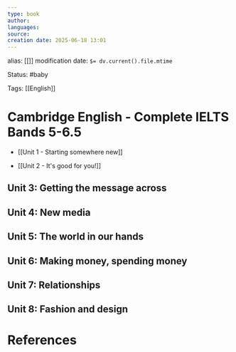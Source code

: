 ```yaml
---
type: book
author: 
languages: 
source: 
creation date: 2025-06-18 13:01
---
```

alias: [[]]
modification date: `$= dv.current().file.mtime`

Status: #baby 

Tags: [[English]]

# Cambridge English - Complete IELTS Bands 5-6.5
-  [[Unit 1 - Starting somewhere new]]

-  [[Unit 2 - It's good for you!]]

## Unit 3: Getting the message across

## Unit 4: New media

## Unit 5: The world in our hands

## Unit 6: Making money, spending money

## Unit 7: Relationships

## Unit 8: Fashion and design


















# References